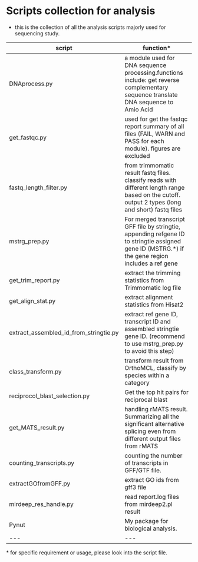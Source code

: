 
# Scripts collection for analysis

* this is the collection of all the analysis scripts majorly used for sequencing study.

    

| script | function*|
| ---| --- |
| DNAprocess.py | a module used for DNA sequence processing.functions include: get reverse complementary sequence translate DNA sequence to Amio Acid |                   
| get_fastqc.py | used for get the fastqc report summary of all files (FAIL, WARN and PASS for each module). figures are excluded
| fastq_length_filter.py| from trimmomatic result fastq files. classify reads with different length range based on the cutoff. output 2 types (long and short) fastq files |
| mstrg_prep.py| For merged transcript GFF file by stringtie, appending refgene ID to stringtie assigned gene ID (MSTRG.*) if the gene region includes a ref gene |
| get_trim_report.py| extract the trimming statistics from Trimmomatic log file |
| get_align_stat.py| extract alignment statistics from Hisat2 |
| extract_assembled_id_from_stringtie.py| extract ref gene ID, transcript ID and assembled stringtie gene ID. (recommend to use mstrg_prep.py to avoid this step) |
| class_transform.py| transform result from OrthoMCL, classify by species within a category  |
| reciprocol_blast_selection.py| Get the top hit pairs for reciprocal blast |
| get_MATS_result.py| handling rMATS result. Summarizing all the significant alternative splicing even from different output files from rMATS |
| counting_transcripts.py| counting the number of transcripts in GFF/GTF file. |
| extractGOfromGFF.py| extract GO ids from gff3 file |
| mirdeep_res_handle.py| read report.log files from mirdeep2.pl result |
| Pynut| My package for biological analysis. |
| ---| --- |
 
 
 
 \* for specific requirement or usage, please look into the script file.

